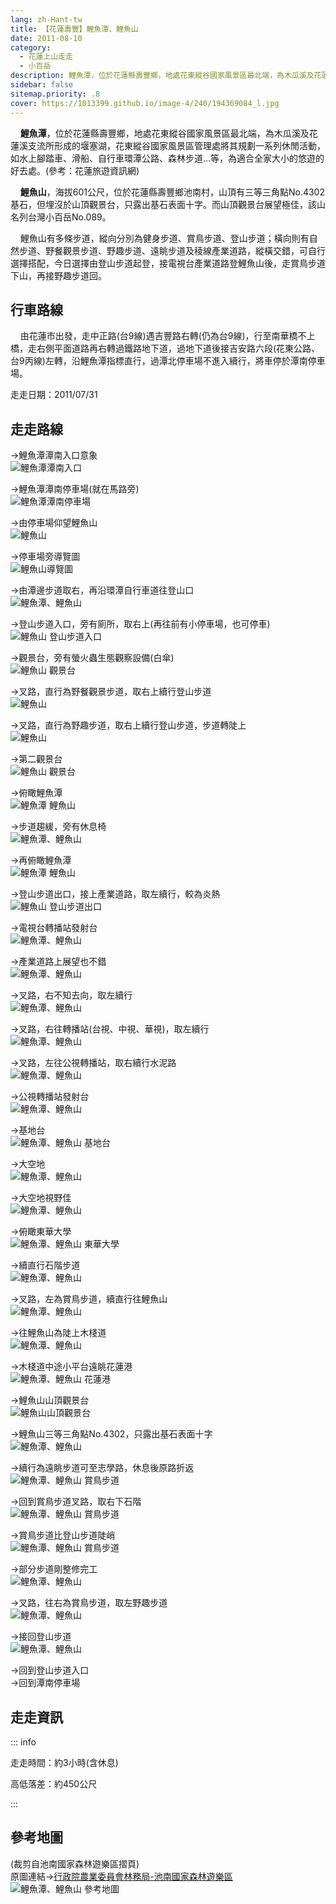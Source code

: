 ```yaml
---
lang: zh-Hant-tw
title: 【花蓮壽豐】鯉魚潭、鯉魚山
date: 2011-08-10
category: 
  - 花蓮上山走走
  - 小百岳
description: 鯉魚潭，位於花蓮縣壽豐鄉，地處花東縱谷國家風景區最北端，為木瓜溪及花蓮溪支流所形成的堰塞湖，花東縱谷國家風景區管理處將其規劃一系列休閒活動，如水上腳踏車、滑船、自行車環潭公路、森林步道…等，為適合全家大小的悠遊的好去處。鯉魚山，海拔601公尺，位於花蓮縣壽豐鄉池南村，山頂有三等三角點No.4302基石，但埋沒於山頂觀景台，只露出基石表面十字。而山頂觀景台展望極佳，該山名列台灣小百岳No.089。
sidebar: false
sitemap.priority: .8
cover: https://1013399.github.io/image-4/240/194369084_l.jpg
---
```


    **鯉魚潭**，位於花蓮縣壽豐鄉，地處花東縱谷國家風景區最北端，為木瓜溪及花蓮溪支流所形成的堰塞湖，花東縱谷國家風景區管理處將其規劃一系列休閒活動，如水上腳踏車、滑船、自行車環潭公路、森林步道…等，為適合全家大小的悠遊的好去處。(參考：花蓮旅遊資訊網) 

    **鯉魚山**，海拔601公尺，位於花蓮縣壽豐鄉池南村，山頂有三等三角點No.4302基石，但埋沒於山頂觀景台，只露出基石表面十字。而山頂觀景台展望極佳，該山名列台灣小百岳No.089。  

<!-- more -->

    鯉魚山有多條步道，縱向分別為健身步道、賞鳥步道、登山步道；橫向則有自然步道、野餐觀景步道、野趣步道、遠眺步道及稜線產業道路，縱橫交錯，可自行選擇搭配，今日選擇由登山步道起登，接電視台產業道路登鯉魚山後，走賞鳥步道下山，再接野趣步道回。

## 行車路線
    由花蓮市出發，走中正路(台9線)遇吉豐路右轉(仍為台9線)，行至南華橋不上橋，走右側平面道路再右轉過鐵路地下道，過地下道後接吉安路六段(花東公路、台9丙線)左轉，沿鯉魚潭指標直行，過潭北停車場不進入續行，將車停於潭南停車場。

走走日期：2011/07/31

## 走走路線
→鯉魚潭潭南入口意象  
![鯉魚潭潭南入口](https://1013399.github.io/image-4/240/194369267_l.jpg)

→鯉魚潭潭南停車場(就在馬路旁)  
![鯉魚潭潭南停車場](https://1013399.github.io/image-4/240/194369256_l.jpg)

→由停車場仰望鯉魚山  
![鯉魚山](https://1013399.github.io/image-4/240/194369261_l.jpg)

→停車場旁導覽圖  
![鯉魚山導覽圖](https://1013399.github.io/image-4/240/194369044_l.jpg)

→由潭邊步道取右，再沿環潭自行車道往登山口  
![鯉魚潭、鯉魚山](https://1013399.github.io/image-4/240/194369049_l.jpg)

→登山步道入口，旁有廁所，取右上(再往前有小停車場，也可停車)  
![鯉魚山 登山步道入口](https://1013399.github.io/image-4/240/194369052_l.jpg)

→觀景台，旁有螢火蟲生態觀察設備(白傘)  
![鯉魚山 觀景台](https://1013399.github.io/image-4/240/194369058_l.jpg)

→叉路，直行為野餐觀景步道，取右上續行登山步道  
![鯉魚山](https://1013399.github.io/image-4/240/194369062_l.jpg)

→叉路，直行為野趣步道，取右上續行登山步道，步道轉陡上  
![鯉魚山](https://1013399.github.io/image-4/240/194369067_l.jpg)

→第二觀景台  
![鯉魚山 觀景台](https://1013399.github.io/image-4/240/194369072_l.jpg)

→俯瞰鯉魚潭  
![鯉魚潭 鯉魚山](https://1013399.github.io/image-4/240/194369077_l.jpg)

→步道趨緩，旁有休息椅  
![鯉魚潭、鯉魚山](https://1013399.github.io/image-4/240/194369079_l.jpg)

→再俯瞰鯉魚潭  
![鯉魚潭 鯉魚山](https://1013399.github.io/image-4/240/194369084_l.jpg)

→登山步道出口，接上產業道路，取左續行，較為炎熱  
![鯉魚山 登山步道出口](https://1013399.github.io/image-4/240/194369088_l.jpg)

→電視台轉播站發射台  
![鯉魚潭、鯉魚山](https://1013399.github.io/image-4/240/194369098_l.jpg)

→產業道路上展望也不錯  
![鯉魚潭、鯉魚山](https://1013399.github.io/image-4/240/194369104_l.jpg)

→叉路，右不知去向，取左續行  
![鯉魚潭、鯉魚山](https://1013399.github.io/image-4/240/194369108_l.jpg)

→叉路，右往轉播站(台視、中視、華視)，取左續行  
![鯉魚潭、鯉魚山](https://1013399.github.io/image-4/240/194369117_l.jpg)

→叉路，左往公視轉播站，取右續行水泥路  
![鯉魚潭、鯉魚山](https://1013399.github.io/image-4/240/194369122_l.jpg)

→公視轉播站發射台  
![鯉魚潭、鯉魚山](https://1013399.github.io/image-4/240/194369128_l.jpg)

→基地台  
![鯉魚潭、鯉魚山 基地台](https://1013399.github.io/image-4/240/194369136_l.jpg)

→大空地  
![鯉魚潭、鯉魚山](https://1013399.github.io/image-4/240/194369141_l.jpg)

→大空地視野佳  
![鯉魚潭、鯉魚山](https://1013399.github.io/image-4/240/194369152_l.jpg)

→俯瞰東華大學  
![鯉魚潭、鯉魚山 東華大學](https://1013399.github.io/image-4/240/194369168_l.jpg)

→續直行石階步道  
![鯉魚潭、鯉魚山](https://1013399.github.io/image-4/240/194369160_l.jpg)

→叉路，左為賞鳥步道，續直行往鯉魚山  
![鯉魚潭、鯉魚山](https://1013399.github.io/image-4/240/194369174_l.jpg)

→往鯉魚山為陡上木棧道  
![鯉魚潭、鯉魚山](https://1013399.github.io/image-4/240/194369180_l.jpg)

→木棧道中途小平台遠眺花蓮港  
![鯉魚潭、鯉魚山 花蓮港](https://1013399.github.io/image-4/240/194369209_l.jpg)

→鯉魚山山頂觀景台  
![鯉魚山山頂觀景台](https://1013399.github.io/image-4/240/194369190_l.jpg)

→鯉魚山三等三角點No.4302，只露出基石表面十字  
![鯉魚潭、鯉魚山](https://1013399.github.io/image-4/240/194369195_l.jpg)

→續行為遠眺步道可至志學路，休息後原路折返  
![鯉魚潭、鯉魚山 賞鳥步道](https://1013399.github.io/image-4/240/194369203_l.jpg)

→回到賞鳥步道叉路，取右下石階  
![鯉魚潭、鯉魚山 賞鳥步道](https://1013399.github.io/image-4/240/194369212_l.jpg)

→賞鳥步道比登山步道陡峭  
![鯉魚潭、鯉魚山 賞鳥步道](https://1013399.github.io/image-4/240/194549333_l.jpg)

→部分步道剛整修完工  
![鯉魚潭、鯉魚山](https://1013399.github.io/image-4/240/194369240_l.jpg)

→叉路，往右為賞鳥步道，取左野趣步道  
![鯉魚潭、鯉魚山](https://1013399.github.io/image-4/240/194369246_l.jpg)

→接回登山步道  
![鯉魚潭、鯉魚山](https://1013399.github.io/image-4/240/194369251_l.jpg)

→回到登山步道入口  
→回到潭南停車場

## 走走資訊

::: info

走走時間：約3小時(含休息)

高低落差：約450公尺

:::

## 參考地圖
(裁剪自池南國家森林遊樂區摺頁)  
原圖連結→[行政院農業委員會林務局-池南國家森林遊樂區](http://recreation.forest.gov.tw/RA-V02/RA_Courier_01.aspx?RA_ID=0800002)  
![鯉魚潭、鯉魚山 參考地圖](https://1013399.github.io/image-4/240/194369562_l.jpg)